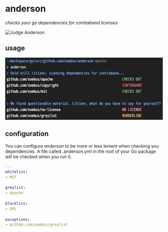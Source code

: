 # anderson

*checks your go dependencies for contraband licenses*

![Judge Anderson](http://www.scifibloggers.com/wp-content/uploads/dredd-2012.jpg)

## usage

![Usage](media/usage.png)

## configuration

You can configure *anderson* to be more or less lenient when checking you dependencies. A file called .anderson.yml in the root of your Go package will be checked when you run it.

``` yml
---
whitelist:
- MIT

greylist:
- Apache

blacklist:
- GPL

exceptions:
- github.com/xoebus/greylist
```
